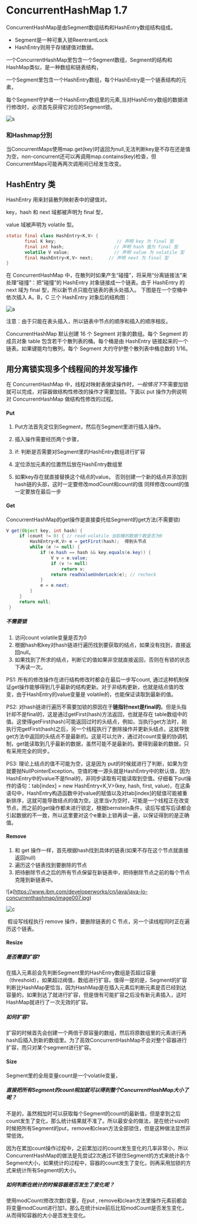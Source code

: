 # ConcurrentHashMap 1.7

ConcurrentHashMap是由Segment数组结构和HashEntry数组结构组成。

- Segment是一种可重入锁ReentrantLock
- HashEntry则用于存储键值对数据。

一个ConcurrentHashMap里包含一个Segment数组，Segment的结构和HashMap类似，是一种数组和链表结构， 

一个Segment里包含一个HashEntry数组，每个HashEntry是一个链表结构的元素， 

每个Segment守护者一个HashEntry数组里的元素,当对HashEntry数组的数据进行修改时，必须首先获得它对应的Segment锁。

![s](https://www.ibm.com/developerworks/cn/java/java-lo-concurrenthashmap/image004.jpg)


### 和Hashmap分別
当ConcurrentMaps使用map.get(key)时返回为null,无法判断key是不存在还是值为空，non-concurrent还可以再调用map.contains(key)检查，但ConcurrentMaps可能再两次调用间已经发生改变。

## HashEntry 类

HashEntry 用来封装散列映射表中的键值对。

key，hash 和 next 域都被声明为 final 型，

value 域被声明为 volatile 型。

```java
static final class HashEntry<K,V> { 
       final K key;                       // 声明 key 为 final 型
       final int hash;                   // 声明 hash 值为 final 型 
       volatile V value;                 // 声明 value 为 volatile 型
       final HashEntry<K,V> next;      // 声明 next 为 final 型 
}
```



在 ConcurrentHashMap 中，在散列时如果产生“碰撞”，将采用“分离链接法”来处理“碰撞”：把“碰撞”的 HashEntry 对象链接成一个链表。由于 HashEntry 的 next 域为 final 型，所以新节点只能在链表的表头处插入。 下图是在一个空桶中依次插入 A，B，C 三个 HashEntry 对象后的结构图：

![a](https://www.ibm.com/developerworks/cn/java/java-lo-concurrenthashmap/image002.jpg)

注意：由于只能在表头插入，所以链表中节点的顺序和插入的顺序相反。

ConcurrentHashMap 默认创建 16 个 Segment 对象的数组。每个 Segment 的成员对象 table 包含若干个散列表的桶。每个桶是由 HashEntry 链接起来的一个链表。如果键能均匀散列，每个 Segment 大约守护整个散列表中桶总数的 1/16。


## 用分离锁实现多个线程间的并发写操作

在 ConcurrentHashMap 中，线程对映射表做读操作时，*一般情况下*不需要加锁就可以完成，对容器做结构性修改的操作才需要加锁。下面以 put 操作为例说明对 ConcurrentHashMap 做结构性修改的过程。

#### Put

1. Put方法首先定位到Segment，然后在Segment里进行插入操作。

2. 插入操作需要经历两个步骤，

3. if: 判断是否需要对Segment里的HashEntry数组进行扩容

4. 定位添加元素的位置然后放在HashEntry数组里

5. 如果key存在就直接替换这个结点的value。
   否则创建一个新的结点并添加到hash链的头部，这时一定要修改modCount和count的值
   同样修改count的值一定要放在最后一步

#### Get

ConcurrentHashMap的get操作是直接委托给Segment的get方法(不需要锁)

```java
V get(Object key, int hash) {  
     if (count != 0) { // read-volatile 当前桶的数据个数是否为0 
         HashEntry<K,V> e = getFirst(hash);  得到头节点
         while (e != null) {  
             if (e.hash == hash && key.equals(e.key)) {  
                 V v = e.value;  
                 if (v != null)  
                     return v;  
                 return readValueUnderLock(e); // recheck  
             }  
             e = e.next;  
         }  
     }  
     return null;  
 }
```

##### 不需要锁

1. 访问count volatile变量是否为0
2. 根据hash和key对hash链进行遍历找到要获取的结点，如果没有找到，直接返回null。
3. 如果找到了所求的结点，判断它的值如果非空就直接返回，否则在有锁的状态下再读一次。

PS1: 所有的修改操作在进行结构修改时都会在最后一步写count, 通过这种机制保证get操作能够得到几乎最新的结构更新。对于非结构更新，也就是结点值的改变，由于HashEntry的value变量是 volatile的，也能保证读取到最新的值。

PS2: 对hash链进行遍历不需要加锁的原因在于**链指针next是final的**。但是头指针却不是final的，这是通过getFirst(hash)方法返回，也就是存在 table数组中的值。这使得getFirst(hash)可能返回过时的头结点，例如，当执行get方法时，刚执行完getFirst(hash)之后，另一个线程执行了删除操作并更新头结点，这就导致get方法中返回的头结点不是最新的。这是可以允许，通过对count变量的协调机制，get能读取到几乎最新的数据，虽然可能不是最新的。要得到最新的数据，只有采用完全的同步。

PS3: 理论上结点的值不可能为空，这是因为 put的时候就进行了判断，如果为空就要抛NullPointerException。空值的唯一源头就是HashEntry中的默认值，因为 HashEntry中的value不是final的，非同步读取有可能读取到空值。仔细看下put操作的语句：tab[index] = new HashEntry<K,V>(key, hash, first, value)，在这条语句中，HashEntry构造函数中对value的赋值以及对tab[index]的赋值可能被重新排序，这就可能导致结点的值为空。这里当v为空时，可能是一个线程正在改变节点，而之前的get操作都未进行锁定，根据bernstein条件，读后写或写后读都会引起数据的不一致，所以这里要对这个e重新上锁再读一遍，以保证得到的是正确值。

#### Remove

1. 和 get 操作一样，首先根据hash找到具体的链表(如果不存在这个节点就直接返回null)
2. 遍历这个链表找到要删除的节点
3. 把待删除节点之后的所有节点保留在新链表中，把待删除节点之前的每个节点克隆到新链表中。

![a(https://www.ibm.com/developerworks/cn/java/java-lo-concurrenthashmap/image007.jpg)

![c](https://www.ibm.com/developerworks/cn/java/java-lo-concurrenthashmap/image008.jpg)

​	假设写线程执行 remove 操作，要删除链表的 C 节点，另一个读线程同时正在遍历这个链表。

#### Resize

##### 是否需要扩容?

在插入元素前会先判断Segment里的HashEntry数组是否超过容量（threshold），如果超过阀值，数组进行扩容。值得一提的是，Segment的扩容判断比HashMap更恰当，因为HashMap是在插入元素后判断元素是否已经到达容量的，如果到达了就进行扩容，但是很有可能扩容之后没有新元素插入，这时HashMap就进行了一次无效的扩容。

##### 如何扩容?

扩容的时候首先会创建一个两倍于原容量的数组，然后将原数组里的元素进行再hash后插入到新的数组里。为了高效ConcurrentHashMap不会对整个容器进行扩容，而只对某个segment进行扩容。

#### Size

Segment里的全局变量count是一个volatile变量，

##### 直接把所有Segment的count相加就可以得到整个ConcurrentHashMap大小了呢？

不是的，虽然相加时可以获取每个Segment的count的最新值，但是拿到之后count发生了变化，那么统计结果就不准了。所以最安全的做法，是在统计size的时候把所有Segment的put，remove和clean方法全部锁住，但是这种做法显然非常低效。

因为在累加count操作过程中，之前累加过的count发生变化的几率非常小，所以ConcurrentHashMap的做法是先尝试2次通过不锁住Segment的方式来统计各个Segment大小，如果统计的过程中，容器的count发生了变化，则再采用加锁的方式来统计所有Segment的大小。

##### 如何判断在统计的时候容器是否发生了变化呢？

使用modCount(修改次数)变量，在put , remove和clean方法里操作元素前都会将变量modCount进行加1，那么在统计size前后比较modCount是否发生变化，从而得知容器的大小是否发生变化。
